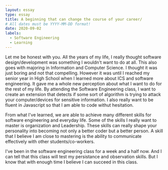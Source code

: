 ```yaml
---
layout: essay
type: essay
title: A beginning that can change the course of your career/
# All dates must be YYYY-MM-DD format!
date: 2020-09-02
labels:
  - Software Engineering
  - Learning
---
```




Let me be honest with you. All the years of my life, I really thought software design/development was something I wouldn't want to do at all. This also goes with majoring in Information and Computer Science. I thought it was just boring and not that compelling. However it was until I reached my senior year in High School when I learned more about ICS and software engineering. It gave me a whole new perception about what I want to do for the rest of my life. By attending the Software Engineering class, I want to create an extension that detects if some sort of algorithm is trying to attack your computer/devices for sensitive information. I also really want to be fluent in Javascript so that I am able to code withut hesitation. 



From what I've learned, we are able to achieve many different skills for software engineering and everyday life. Some of the skills I really want to master is organization and Leadership. These skills can really shape your personality into becoming not only a better coder but a better person. A skill that I believe I am close to mastering is the ability to communicate effectively with other students/co-workers. 


I've been in the software engineering class for a week and a half now. And I can tell that this class will test my persistance and observation skills. But I know that with enough time I believe I can succeed in this class. 


